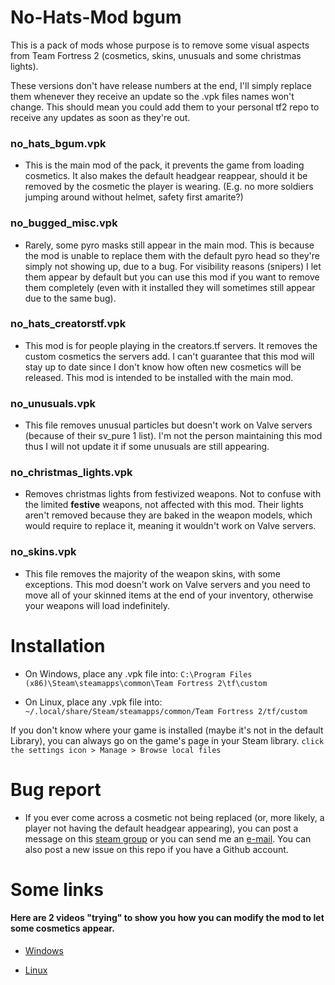# No-Hats-Mod bgum

This is a pack of mods whose purpose is to remove some visual aspects from Team Fortress 2 (cosmetics, skins, unusuals and some christmas lights).

These versions don't have release numbers at the end, I'll simply replace them whenever they receive an update so the .vpk files names won't change. This should mean you could add them to your personal tf2 repo to receive any updates as soon as they're out.


### no\_hats\_bgum.vpk

- This is the main mod of the pack, it prevents the game from loading cosmetics. It also makes the default headgear reappear, should it be removed by the cosmetic the player is wearing. (E.g. no more soldiers jumping around without helmet, safety first amarite?)

### no\_bugged\_misc.vpk

- Rarely, some pyro masks still appear in the main mod. This is because the mod is unable to replace them with the default pyro head so they're simply not showing up, due to a bug. For visibility reasons (snipers) I let them appear by default but you can use this mod if you want to remove them completely (even with it installed they will sometimes still appear due to the same bug).

### no\_hats\_creatorstf.vpk

- This mod is for people playing in the creators.tf servers. It removes the custom cosmetics the servers add. I can't guarantee that this mod will stay up to date since I don't know how often new cosmetics will be released. This mod is intended to be installed with the main mod.

### no\_unusuals.vpk

- This file removes unusual particles but doesn't work on Valve servers (because of their sv_pure 1 list). I'm not the person maintaining this mod thus I will not update it if some unusuals are still appearing.

### no\_christmas\_lights.vpk

- Removes christmas lights from festivized weapons. Not to confuse with the limited **festive** weapons, not affected with this mod. Their lights aren't removed because they are baked in the weapon models, which would require to replace it, meaning it wouldn't work on Valve servers.

### no\_skins.vpk

- This file removes the majority of the weapon skins, with some exceptions. This mod doesn't work on Valve servers and you need to move all of your skinned items at the end of your inventory, otherwise your weapons will load indefinitely.

# Installation

- On Windows, place any .vpk file into: 
`C:\Program Files (x86)\Steam\steamapps\common\Team Fortress 2\tf\custom`

- On Linux, place any .vpk file into: 
`~/.local/share/Steam/steamapps/common/Team Fortress 2/tf/custom`

If you don't know where your game is installed (maybe it's not in the default Library), you can always go on the game's page in your Steam library. `click the settings icon > Manage > Browse local files`

# Bug report

- If you ever come across a cosmetic not being replaced (or, more likely, a player not having the default headgear appearing), you can post a message on this [steam group](https://steamcommunity.com/groups/nohatsmod) or you can send me an [e-mail](//mailto:comments8451322@hotmail.com). You can also post a new issue on this repo if you have a Github account.

# Some links

#### Here are 2 videos "trying" to show you how you can modify the mod to let some cosmetics appear.

* [Windows](https://vlare.tv/v/TFcjCgN9)

* [Linux](https://vlare.tv/v/n1ElZqXI)
